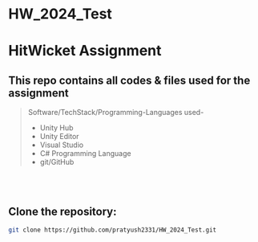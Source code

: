 # HW_2024_Test

# HitWicket Assignment

## This repo contains all codes & files used for the assignment

> Software/TechStack/Programming-Languages used-
> - Unity Hub
> - Unity Editor
> - Visual Studio
> - C# Programming Language
> - git/GitHub

<br>
<br>

## Clone the repository:

   ```bash
   git clone https://github.com/pratyush2331/HW_2024_Test.git